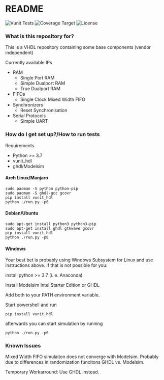 # README #

![Vunit Tests](https://github.com/cm8f/hdl-base/actions/workflows/ci.yml/badge.svg)
![Coverage Target](https://github.com/cm8f/hdl-base/actions/workflows/cov.yml/badge.svg)
![License](https://img.shields.io/github/license/cm8f/hdl-base)

### What is this repository for? ###

This is a VHDL repository containing some base components (vendor independent) 

Currently available IPs
  * RAM
    - Single Port RAM
    - Simple Dualport RAM
    - True Dualport RAM
  * FIFOs
    - Single Clock Mixed Width FIFO
  * Synchronizers
    - Reset Synchronisation
  * Serial Protocols
    - Simple UART

### How do I get set up?/How to run tests ###

Requirements
  * Python >= 3.7
  * vunit_hdl
  * ghdl/Modelsim

#### Arch Linux/Manjaro ####
``` 
sudo pacman -S python python-pip
sudo pacman -S ghdl-gcc gcovr
pip install vunit_hdl
python ./run.py -p6
```

#### Debian/Ubuntu ####
``` 
sudo apt-get install python3 python3-pip
sudo apt-get install ghdl gtkwave gcovr
pip install vunit_hdl
python ./run.py -p6
```

#### Windows ####
Your best bet is probably using Windows Subsystem for Linux and use instructions above. If that is not possible for you: 

install python >= 3.7 (i. e. Anaconda)

Install Modelsim Intel Starter Edition or GHDL

Add both to your PATH environment variable.

Start powershell and run 
```
pip install vunit_hdl
```
afterwards you can start simulation by running
```
python ./run.py -p6
``` 

### Known Issues ###
Mixed Width FIFO simulaiton does not converge with Modelsim. Probably due to differences in randomization funcitons GHDL vs. Modelsim. 

Temporary Workarround: Use GHDL instead.

